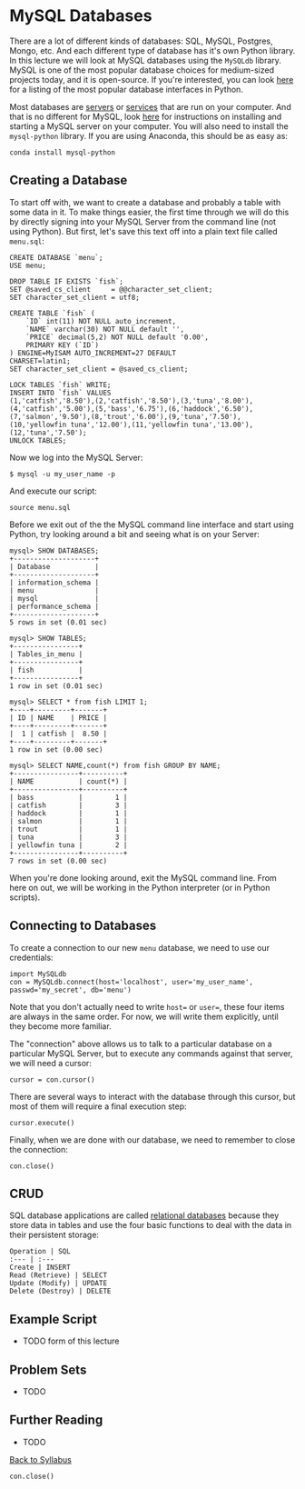 # MySQL Databases

There are a lot of different kinds of databases: SQL, MySQL, Postgres, Mongo, etc. And each different type of database has it's own Python library. In this lecture we will look at MySQL databases using the `MySQLdb` library. MySQL is one of the most popular database choices for medium-sized projects today, and it is open-source. If you're interested, you can look [here](https://wiki.python.org/moin/DatabaseInterfaces) for a listing of the most popular database interfaces in Python.

Most databases are [servers](https://en.wikipedia.org/wiki/Server_%28computing%29) or [services](https://en.wikipedia.org/wiki/Windows_service) that are run on your computer. And that is no different for MySQL, look [here](http://dev.mysql.com/doc/refman/5.7/en/installing.html) for instructions on installing and starting a MySQL server on your computer. You will also need to install the `mysql-python` library. If you are using Anaconda, this should be as easy as:

    conda install mysql-python

## Creating a Database

To start off with, we want to create a database and probably a table with some data in it. To make things easier, the first time through we will do this by directly signing into your MySQL Server from the command line (not using Python). But first, let's save this text off into a plain text file called `menu.sql`:

    CREATE DATABASE `menu`;
    USE menu;

    DROP TABLE IF EXISTS `fish`;
    SET @saved_cs_client     = @@character_set_client;
    SET character_set_client = utf8;

    CREATE TABLE `fish` (
        `ID` int(11) NOT NULL auto_increment,
        `NAME` varchar(30) NOT NULL default '',
        `PRICE` decimal(5,2) NOT NULL default '0.00',
        PRIMARY KEY (`ID`)
    ) ENGINE=MyISAM AUTO_INCREMENT=27 DEFAULT
    CHARSET=latin1;
    SET character_set_client = @saved_cs_client;

    LOCK TABLES `fish` WRITE;
    INSERT INTO `fish` VALUES
    (1,'catfish','8.50'),(2,'catfish','8.50'),(3,'tuna','8.00'),(4,'catfish','5.00'),(5,'bass','6.75'),(6,'haddock','6.50'),(7,'salmon','9.50'),(8,'trout','6.00'),(9,'tuna','7.50'),(10,'yellowfin tuna','12.00'),(11,'yellowfin tuna','13.00'),(12,'tuna','7.50');
    UNLOCK TABLES;

Now we log into the MySQL Server:

    $ mysql -u my_user_name -p

And execute our script:

    source menu.sql

Before we exit out of the the MySQL command line interface and start using Python, try looking around a bit and seeing what is on your Server:

    mysql> SHOW DATABASES;
    +--------------------+
    | Database           |
    +--------------------+
    | information_schema |
    | menu               |
    | mysql              |
    | performance_schema |
    +--------------------+
    5 rows in set (0.01 sec)

    mysql> SHOW TABLES;
    +----------------+
    | Tables_in_menu |
    +----------------+
    | fish           |
    +----------------+
    1 row in set (0.01 sec)

    mysql> SELECT * from fish LIMIT 1;
    +----+---------+-------+
    | ID | NAME    | PRICE |
    +----+---------+-------+
    |  1 | catfish |  8.50 |
    +----+---------+-------+
    1 row in set (0.00 sec)

    mysql> SELECT NAME,count(*) from fish GROUP BY NAME;
    +----------------+----------+
    | NAME           | count(*) |
    +----------------+----------+
    | bass           |        1 |
    | catfish        |        3 |
    | haddock        |        1 |
    | salmon         |        1 |
    | trout          |        1 |
    | tuna           |        3 |
    | yellowfin tuna |        2 |
    +----------------+----------+
    7 rows in set (0.00 sec)

When you're done looking around, exit the MySQL command line. From here on out, we will be working in the Python interpreter (or in Python scripts).

## Connecting to Databases

To create a connection to our new `menu` database, we need to use our credentials:

    import MySQLdb
    con = MySQLdb.connect(host='localhost', user='my_user_name', passwd='my_secret', db='menu')

Note that you don't actually need to write `host=` or `user=`, these four items are always in the same order. For now, we will write them explicitly, until they become more familiar.

The "connection" above allows us to talk to a particular database on a particular MySQL Server, but to execute any commands against that server, we will need a cursor:

    cursor = con.cursor()

There are several ways to interact with the database through this cursor, but most of them will require a final execution step:

    cursor.execute()

Finally, when we are done with our database, we need to remember to close the connection:

    con.close()

## CRUD

SQL database applications are called [relational databases](https://en.wikipedia.org/wiki/Relational_database) because they store data in tables and use the four basic functions to deal with the data in their persistent storage:

    Operation | SQL
    :--- | :---
    Create | INSERT
    Read (Retrieve) | SELECT
    Update (Modify) | UPDATE
    Delete (Destroy) | DELETE

## Example Script

 * TODO form of this lecture

## Problem Sets

 * TODO

## Further Reading

 * TODO

[Back to Syllabus](../../README.md)

    con.close()
